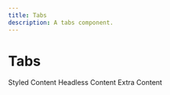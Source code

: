 ```yaml
---
title: Tabs
description: A tabs component.
---
```


<script>
    import Usage from '../Usage.svelte';
    import { TabsList, Tab } from '$lib/components';

	const tabHeaders = [
		{
			key: 'styled',
			title: 'Styled',
			icon: 'text-xl i-material-symbols-water-drop-rounded'
		},
		{
			key: 'headless',
			title: 'Headless',
			icon: 'text-xl i-material-symbols-water-drop-outline-rounded'
		},
		{ key: 'extra', title: 'Extra' }
	];
</script>

# Tabs

<Usage>
    <TabsList activeTab="styled" {tabHeaders}>
		<Tab key="styled">Styled Content</Tab>
		<Tab key="headless">Headless Content</Tab>
		<Tab key="extra">Extra Content</Tab>
	</TabsList>
</Usage>